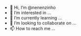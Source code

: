 - 👋 Hi, I’m @nenenzinho
- 👀 I’m interested in ...
- 🌱 I’m currently learning ...
- 💞️ I’m looking to collaborate on ...
- 📫 How to reach me ...

<!---
nenenzinho/nenenzinho is a ✨ special ✨ repository because its `README.md` (this file) appears on your GitHub profile.
You can click the Preview link to take a look at your changes.
--->
